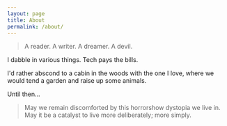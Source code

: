 ```yaml
---
layout: page
title: About
permalink: /about/
---
```


>A reader.
>A writer.
>A dreamer.
>A devil.

I dabble in various things. Tech pays the bills.

I'd rather abscond to a cabin in the woods with the one I love, where we would tend a garden and raise up some animals.

Until then...

>May we remain discomforted by this horrorshow dystopia we live in.
>May it be a catalyst to live more deliberately; more simply.
